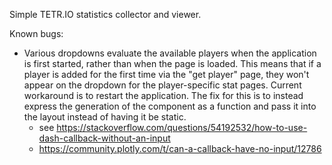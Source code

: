 Simple TETR.IO statistics collector and viewer.

Known bugs:
- Various dropdowns evaluate the available players when the application is first started, rather than when the page is loaded. This means that if a player is added for the first time via the "get player" page, they won't appear on the dropdown for the player-specific stat pages. Current workaround is to restart the application. The fix for this is to instead express the generation of the component as a function and pass it into the layout instead of having it be static.
  - see https://stackoverflow.com/questions/54192532/how-to-use-dash-callback-without-an-input
  - https://community.plotly.com/t/can-a-callback-have-no-input/12786